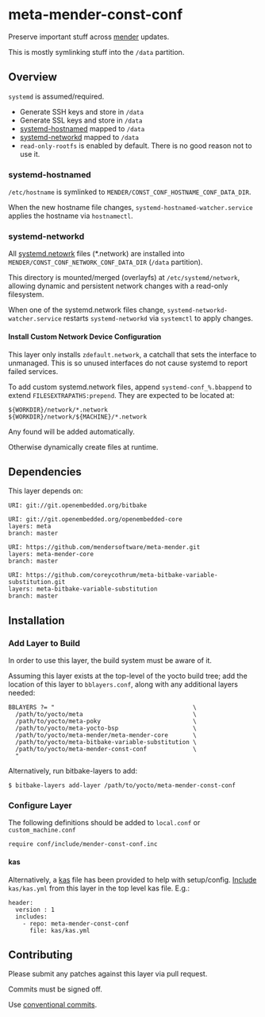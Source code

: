 # meta-mender-const-conf

Preserve important stuff across [mender](https://github.com/mendersoftware/meta-mender) updates.

This is mostly symlinking stuff into the ``/data`` partition.

## Overview
``systemd`` is assumed/required.

* Generate SSH keys and store in ``/data``
* Generate SSL keys and store in ``/data``
* [systemd-hostnamed](#systemd-hostnamed) mapped to ``/data``
* [systemd-networkd](#systemd-networkd) mapped to ``/data``
* ``read-only-rootfs`` is enabled by default. There is no good reason not to use it.

### systemd-hostnamed
``/etc/hostname`` is symlinked to ``MENDER/CONST_CONF_HOSTNAME_CONF_DATA_DIR``.

When the new hostname file changes, ``systemd-hostnamed-watcher.service`` applies the hostname via ``hostnamectl``.

### systemd-networkd
All [systemd.netowrk](https://www.freedesktop.org/software/systemd/man/systemd.network.html) files (\*.network) are installed into ``MENDER/CONST_CONF_NETWORK_CONF_DATA_DIR`` (``/data`` partition).

This directory is mounted/merged (overlayfs) at ``/etc/systemd/network``, allowing dynamic and persistent network changes with a read-only filesystem.

When one of the systemd.network files change, ``systemd-networkd-watcher.service`` restarts ``systemd-networkd`` via ``systemctl`` to apply changes.

#### Install Custom Network Device Configuration
This layer only installs ``zdefault.network``, a catchall that sets the interface to unmanaged. This is so unused interfaces do not cause systemd to report failed services.

To add custom systemd.network files, append ``systemd-conf_%.bbappend`` to extend ``FILESEXTRAPATHS:prepend``. They are expected to be located at:

    ${WORKDIR}/network/*.network
    ${WORKDIR}/network/${MACHINE}/*.network

Any found will be added automatically.

Otherwise dynamically create files at runtime.

## Dependencies
This layer depends on:

    URI: git://git.openembedded.org/bitbake

    URI: git://git.openembedded.org/openembedded-core
    layers: meta
    branch: master

    URI: https://github.com/mendersoftware/meta-mender.git
    layers: meta-mender-core
    branch: master

    URI: https://github.com/coreycothrum/meta-bitbake-variable-substitution.git
    layers: meta-bitbake-variable-substitution
    branch: master

## Installation
### Add Layer to Build
In order to use this layer, the build system must be aware of it.

Assuming this layer exists at the top-level of the yocto build tree; add the location of this layer to ``bblayers.conf``, along with any additional layers needed:

    BBLAYERS ?= "                                       \
      /path/to/yocto/meta                               \
      /path/to/yocto/meta-poky                          \
      /path/to/yocto/meta-yocto-bsp                     \
      /path/to/yocto/meta-mender/meta-mender-core       \
      /path/to/yocto/meta-bitbake-variable-substitution \
      /path/to/yocto/meta-mender-const-conf             \
      "

Alternatively, run bitbake-layers to add:

    $ bitbake-layers add-layer /path/to/yocto/meta-mender-const-conf

### Configure Layer
The following definitions should be added to ``local.conf`` or ``custom_machine.conf``

    require conf/include/mender-const-conf.inc

#### kas
Alternatively, a [kas](https://github.com/siemens/kas) file has been provided to help with setup/config. [Include](https://kas.readthedocs.io/en/latest/userguide.html#including-configuration-files-from-other-repos) `kas/kas.yml` from this layer in the top level kas file. E.g.:

    header:
      version : 1
      includes:
        - repo: meta-mender-const-conf
          file: kas/kas.yml

## Contributing
Please submit any patches against this layer via pull request.

Commits must be signed off.

Use [conventional commits](https://www.conventionalcommits.org/).

